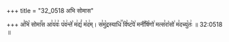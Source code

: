 +++
title = "32_0518 अभि सोमास"

+++
अ꣣भि꣡ सोमा꣢꣯स आ꣣य꣢वः꣣ प꣡व꣢न्ते꣣ म꣢द्यं꣣ म꣡द꣢म्। स꣣मु꣡द्रस्याधि꣢꣯ वि꣣ष्ट꣡पे꣢ मनी꣣षि꣡णो꣢ मत्स꣣रा꣡सो꣢ म꣣दच्यु꣡तः꣢ ॥ 32:0518 ॥